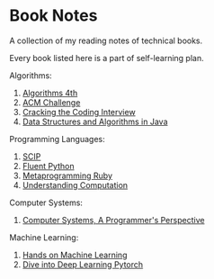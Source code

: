 # Book Notes

A collection of my reading notes of technical books.

Every book listed here is a part of self-learning plan.

Algorithms:

1. [Algorithms 4th](algorithms-4th)
2. [ACM Challenge](acm-challenge)
3. [Cracking the Coding Interview](cracking-the-coding-interview)
4. [Data Structures and Algorithms in Java](data-structures-and-algorithms-in-java)

Programming Languages:

1. [SCIP](./sicp)
2. [Fluent Python](./fluent-python)
3. [Metaprogramming Ruby](./metaprogramming-ruby)
4. [Understanding Computation](./Understanding-Computation)

Computer Systems:

1. [Computer Systems, A Programmer's Perspective](./computer-systems)

Machine Learning:

1. [Hands on Machine Learning](./Hands-On-Machine-Learning)
2. [Dive into Deep Learning Pytorch](./Dive-into-DL-Pytorch)
